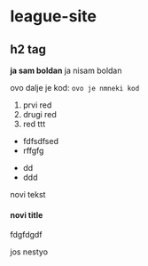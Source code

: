 # league-site

## h2 tag

**ja sam boldan** ja nisam boldan

ovo dalje je kod: `ovo je nmneki kod` 

1. prvi red
2. drugi red
3. red ttt

* fdfsdfsed
* rffgfg
 
 - dd
 - ddd

novi tekst

#### novi title
fdgfdgdf

jos nestyo